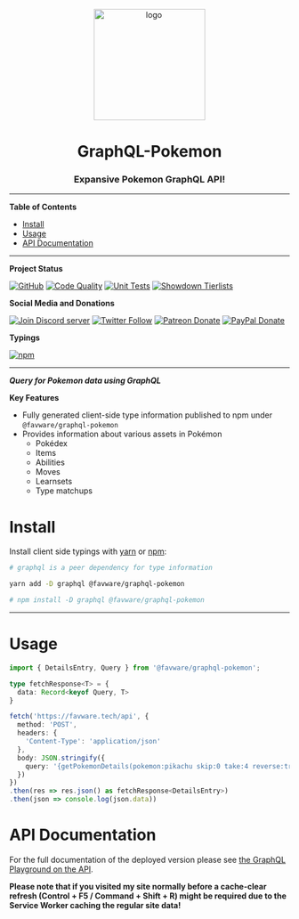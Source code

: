 <div align="center">
  <p>
  <a href="https://favware.tech/api"><img style="height: 200px" src="https://storage.googleapis.com/data-sunlight-146313.appspot.com/website-project-icons/favware-graphql.png" height="200" alt="logo"/></a>
  </p>

  <p>
<h1> GraphQL-Pokemon </h1>
<h3> Expansive Pokemon GraphQL API!</h3>
  </p>

</div>

---

**Table of Contents**

- [Install](#install)
- [Usage](#usage)
- [API Documentation](#api-documentation)

---

**Project Status**

[![GitHub](https://img.shields.io/github/license/favware/graphql-pokemon?logo=github&style=flat-square)](https://github.com/favware/graphql-pokemon/blob/master/LICENSE.md)
[![Code Quality](https://github.com/favware/graphql-pokemon/workflows/Code%20Quality/badge.svg)](https://github.com/favware/graphql-pokemon/actions?query=workflow%3A"Code+Quality")
[![Unit Tests](https://github.com/favware/graphql-pokemon/workflows/Unit%20Tests/badge.svg)](https://github.com/favware/graphql-pokemon/actions?query=workflow%3A"Unit+Tests")
[![Showdown Tierlists](https://github.com/favware/graphql-pokemon/workflows/Update%20Showdown%20Tierlists/badge.svg)](https://github.com/favware/graphql-pokemon/actions?query=workflow%3A"Update+Showdown+Formats")

**Social Media and Donations**

[![Join Discord server](https://img.shields.io/discord/512303595966824458?color=697EC4&label=Join%20Discord%20Server&logo=discord&logoColor=FDFEFE&style=flat-square)](https://favware.tech/redirect/server)
[![Twitter Follow](https://img.shields.io/twitter/follow/favna_?label=Follow%20@Favna_&logo=twitter&colorB=1DA1F2&style=flat-square)](https://twitter.com/Favna_/follow)
[![Patreon Donate](https://img.shields.io/badge/patreon-donate-brightgreen.svg?label=Donate%20with%20Patreon&logo=patreon&colorB=F96854&style=flat-square&link=https://www.patreon.com/bePatron?u=9336537)](https://www.patreon.com/bePatron?u=9336537)
[![PayPal Donate](https://img.shields.io/badge/paypal-donate-brightgreen.svg?label=Donate%20with%20Paypal&logo=paypal&colorB=00457C&style=flat-square&link=https://www.paypal.com/cgi-bin/webscr?cmd=_s-xclick&hosted_button_id=XMAYCF9SDHZ34)](https://www.patreon.com/bePatron?u=9336537)

**Typings**

[![npm](https://img.shields.io/npm/v/@favware/graphql-pokemon?color=crimson&label=graphql-pokemon%20version&logo=npm&style=flat-square)](https://www.npmjs.com/package/@favware/graphql-pokemon)

---

__***Query for Pokemon data using GraphQL***__

**Key Features**
- Fully generated client-side type information published to npm under `@favware/graphql-pokemon`
- Provides information about various assets in Pokémon
  - Pokédex
  - Items
  - Abilities
  - Moves
  - Learnsets
  - Type matchups

# Install

Install client side typings with [yarn](https://yarnpkg.com) or [npm](https://www.npmjs.com/):

```sh
# graphql is a peer dependency for type information

yarn add -D graphql @favware/graphql-pokemon

# npm install -D graphql @favware/graphql-pokemon
```

* * *

# Usage

```ts
import { DetailsEntry, Query } from '@favware/graphql-pokemon';

type fetchResponse<T> = {
  data: Record<keyof Query, T>
}

fetch('https://favware.tech/api', {
  method: 'POST',
  headers: {
    'Content-Type': 'application/json'
  },
  body: JSON.stringify({
    query: '{getPokemonDetails(pokemon:pikachu skip:0 take:4 reverse:true)}'
  })
})
.then(res => res.json() as fetchResponse<DetailsEntry>)
.then(json => console.log(json.data))
```

# API Documentation

For the full documentation of the deployed version please see [the GraphQL Playground on the API](https://favware.tech/api).

**Please note that if you visited my site normally before a cache-clear refresh (Control + F5 / Command + Shift + R) might be required due to the Service Worker caching the regular site data!**
